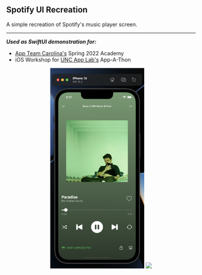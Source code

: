 ## Spotify UI Recreation

A simple recreation of Spotify's music player screen.

---

***Used as SwiftUI demonstration for:***
- [App Team Carolina's](https://appteamcarolina.com) Spring 2022 Academy
- iOS Workshop for [UNC App Lab's](https://applab.unc.edu) App-A-Thon

<div align="center">
    <img src="./Resources/spotify-png.png" width=250px/>
    <img src="./Resources/spotify-gif.gif" width=250px/>
</div>